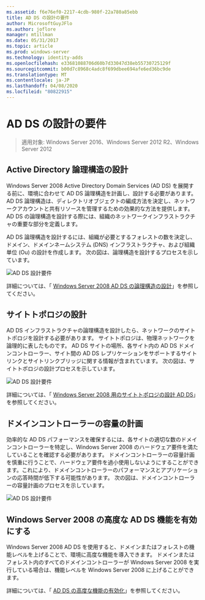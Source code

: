 ```yaml
---
ms.assetid: f6e76ef0-2217-4cdb-980f-22a780a85ebb
title: AD DS の設計の要件
author: MicrosoftGuyJFlo
ms.author: joflore
manager: mtillman
ms.date: 05/31/2017
ms.topic: article
ms.prod: windows-server
ms.technology: identity-adds
ms.openlocfilehash: e33681088706d60b7d33047d38eb55730725129f
ms.sourcegitcommit: b00d7c8968c4adc8f699dbee694afe6ed36bc9de
ms.translationtype: MT
ms.contentlocale: ja-JP
ms.lasthandoff: 04/08/2020
ms.locfileid: "80822915"
---
```

# <a name="ad-ds-design-requirements"></a>AD DS の設計の要件

>適用対象: Windows Server 2016、Windows Server 2012 R2、Windows Server 2012

  
## <a name="designing-the-active-directory-logical-structure"></a>Active Directory 論理構造の設計  
Windows Server 2008 Active Directory Domain Services (AD DS) を展開する前に、環境に合わせて AD DS 論理構造を計画し、設計する必要があります。 AD DS 論理構造は、ディレクトリオブジェクトの編成方法を決定し、ネットワークアカウントと共有リソースを管理するための効果的な方法を提供します。 AD DS の論理構造を設計する際には、組織のネットワークインフラストラクチャの重要な部分を定義します。  
  
AD DS 論理構造を設計するには、組織が必要とするフォレストの数を決定し、ドメイン、ドメインネームシステム (DNS) インフラストラクチャ、および組織単位 (Ou) の設計を作成します。 次の図は、論理構造を設計するプロセスを示しています。  
  
![AD DS 設計要件](media/AD-DS-Design-Requirements/d5cebae6-a752-4063-a98f-473799c251bd.gif)  
  
詳細については、「 [Windows Server 2008 AD DS の論理構造の設計](Designing-the-Logical-Structure.md)」を参照してください。  
  
## <a name="designing-the-site-topology"></a>サイトトポロジの設計  
AD DS インフラストラクチャの論理構造を設計したら、ネットワークのサイトトポロジを設計する必要があります。 サイトトポロジは、物理ネットワークを論理的に表したものです。 AD DS サイトの場所、各サイト内の AD DS ドメインコントローラー、サイト間の AD DS レプリケーションをサポートするサイトリンクとサイトリンクブリッジに関する情報が含まれています。 次の図は、サイトトポロジの設計プロセスを示しています。  
  
![AD DS 設計要件](media/AD-DS-Design-Requirements/d34d43c0-437f-47cb-9b64-09c0f9ce6479.gif)  
  
詳細については、「 [Windows Server 2008 用のサイトトポロジの設計 AD DS](Designing-the-Site-Topology.md)」を参照してください。  
  
## <a name="planning-domain-controller-capacity"></a>ドメインコントローラーの容量の計画  
効率的な AD DS パフォーマンスを確保するには、各サイトの適切な数のドメインコントローラーを特定し、Windows Server 2008 のハードウェア要件を満たしていることを確認する必要があります。 ドメインコントローラーの容量計画を慎重に行うことで、ハードウェア要件を過小使用しないようにすることができます。これにより、ドメインコントローラーのパフォーマンスとアプリケーションの応答時間が低下する可能性があります。 次の図は、ドメインコントローラーの容量計画のプロセスを示しています。  
  
![AD DS 設計要件](media/AD-DS-Design-Requirements/fff6ef22-5c7b-4478-ad76-42b296dcf769.gif)  
  
## <a name="enabling-windows-server-2008-advanced-ad-ds-features"></a>Windows Server 2008 の高度な AD DS 機能を有効にする  
Windows Server 2008 AD DS を使用すると、ドメインまたはフォレストの機能レベルを上げることで、環境に高度な機能を導入できます。 ドメインまたはフォレスト内のすべてのドメインコントローラーが Windows Server 2008 を実行している場合は、機能レベルを Windows Server 2008 に上げることができます。  
  
詳細については、「 [AD DS の高度な機能の有効化](../../ad-ds/plan/Enabling-Advanced-Features-for-AD-DS.md)」を参照してください。  
  


